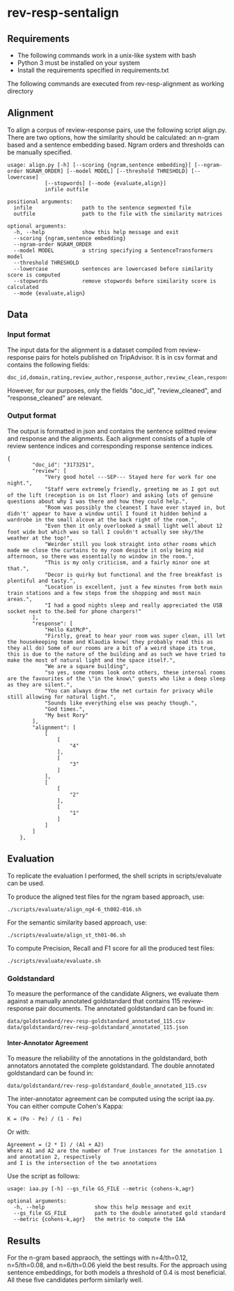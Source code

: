 # rev-resp-sentalign

## Requirements

- The following commands work in a unix-like system with bash
- Python 3 must be installed on your system
- Install the requirements specified in requirements.txt


The following commands are executed from rev-resp-alignment as working directory

## Alignment
To align a corpus of review-response pairs, use the following script align.py. There are two options, 
how the similarity should be calculated: an n-gram based and a sentence embedding based. Ngram orders and 
thresholds can be manually specified.

    usage: align.py [-h] [--scoring {ngram,sentence embedding}] [--ngram-order NGRAM_ORDER] [--model MODEL] [--threshold THRESHOLD] [--lowercase]
                [--stopwords] [--mode {evaluate,align}]
                infile outfile

    positional arguments:
      infile                path to the sentence segmented file
      outfile               path to the file with the similarity matrices

    optional arguments:
      -h, --help            show this help message and exit
      --scoring {ngram,sentence embedding}
      --ngram-order NGRAM_ORDER
      --model MODEL         a string specifying a SentenceTransformers model
      --threshold THRESHOLD
      --lowercase           sentences are lowercased before similarity score is computed
      --stopwords           remove stopwords before similarity score is calculated
      --mode {evaluate,align}


## Data
### Input format
The input data for the alignment is a dataset compiled from review-response pairs for hotels published on TripAdvisor.
It is in csv format and contains the following fields:

    doc_id,domain,rating,review_author,response_author,review_clean,response_clean,sentiment,db_internal_id,establishment,trip_id,trip_url,country,split,score:review_response_length_ratio,score:response_sentence_length,score:genericness_semantic_avg,score:genericness_length_ratio,score:review_response_wmd,rrgen_id	

However, for our purposes, only the fields "doc_id", "review_cleaned", and "response_cleaned"
are relevant.

### Output format
The output is formatted in json and contains the sentence splitted review and response
and the alignments. Each alignment consists of a tuple of review sentence indices and corresponding
response sentence indices.

    {
            "doc_id": "3173251",
            "review": [
                "Very good hotel ---SEP--- Stayed here for work for one night.",
                "Staff were extremely friendly, greeting me as I got out of the lift (reception is on 1st floor) and asking lots of genuine questions about why I was there and how they could help.",
                "Room was possibly the cleanest I have ever stayed in, but didn't' appear to have a window until I found it hidden behind a wardrobe in the small alcove at the back right of the room.",
                "Even then it only overlooked a small light well about 12 foot wide but which was so tall I couldn't actually see sky/the weather at the top!",
                "Weirder still you look straight into other rooms which made me close the curtains to my room despite it only being mid afternoon, so there was essentially no window in the room.",
                "This is my only criticism, and a fairly minor one at that.",
                "Decor is quirky but functional and the free breakfast is plentiful and tasty.",
                "Location is excellent, just a few minutes from both main train stations and a few steps from the shopping and most main areas.",
                "I had a good nights sleep and really appreciated the USB socket next to the.bed for phone chargers!"
            ],
            "response": [
                "Hello KatMcP",
                "Firstly, great to hear your room was super clean, ill let the housekeeping team and Klaudia know( they probably read this as they all do) Some of our rooms are a bit of a weird shape its true, this is due to the nature of the building and as such we have tried to make the most of natural light and the space itself.",
                "We are a square building",
                "so yes, some rooms look onto others, these internal rooms are the favourites of the \"in the know\" guests who like a deep sleep as they are silent.",
                "You can always draw the net curtain for privacy while still allowing for natural light.",
                "Sounds like everything else was peachy though.",
                "God times.",
                "My best Rory"
            ],
            "alignment": [
                [
                    [
                        "4"
                    ],
                    [
                        "3"
                    ]
                ],
                [
                    [
                        "2"
                    ],
                    [
                        "1"
                    ]
                ]
            ]
        },


## Evaluation
To replicate the evaluation I performed, the shell scripts in scripts/evaluate can be used.

To produce the aligned test files for the ngram based approach, use:

    ./scripts/evaluate/align_ng4-6_th002-016.sh
    
For the semantic similarity based approach, use:

    ./scripts/evaluate/align_st_th01-06.sh
    
To compute Precision, Recall and F1 score for all the produced test files:

    ./scripts/evaluate/evaluate.sh
    
    
### Goldstandard
To measure the performance of the candidate Aligners, we evaluate them against a manually annotated goldstandard
that contains 115 review-response pair documents.
The annotated goldstandard can be found in:

    data/goldstandard/rev-resp-goldstandard_annotated_115.csv
    data/goldstandard/rev-resp-goldstandard_annotated_115.json

#### Inter-Annotator Agreement
To measure the reliability of the annotations in the goldstandard, both annotators annotated the complete goldstandard.
The double annotated goldstandard can be found in:
    
    data/goldstandard/rev-resp-goldstandard_double_annotated_115.csv

The inter-annotator agreement can be computed using the script iaa.py. You can either compute
Cohen's Kappa:
    
    K = (Po - Pe) / (1 - Pe)
    
Or with:

    Agreement = (2 * I) / (A1 + A2)
    Where A1 and A2 are the number of True instances for the annotation 1 and annotation 2, respectively
    and I is the intersection of the two annotations
    
Use the script as follows:

    usage: iaa.py [-h] --gs_file GS_FILE --metric {cohens-k,agr}

    optional arguments:
      -h, --help                show this help message and exit
      --gs_file GS_FILE         path to the double annotated gold standard
      --metric {cohens-k,agr}   the metric to compute the IAA


## Results
For the n-gram based appraoch, the settings with n=4/th=0.12, n=5/th=0.08, and n=6/th=0.06
yield the best results. For the approach using sentence embeddings, for both models a threshold of 0.4
is most beneficial. All these five candidates perform similarly well.